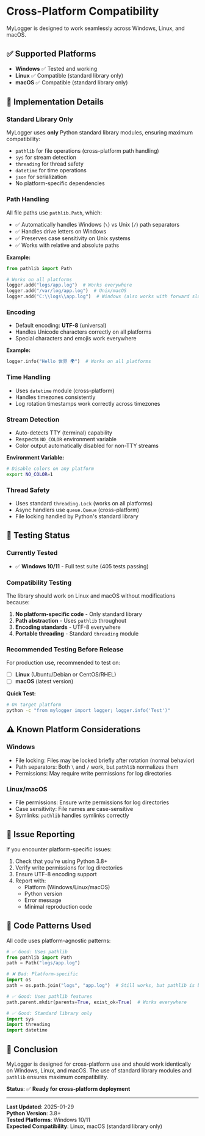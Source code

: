 # Cross-Platform Compatibility

MyLogger is designed to work seamlessly across Windows, Linux, and macOS.

## ✅ Supported Platforms

- **Windows** ✅ Tested and working
- **Linux** ✅ Compatible (standard library only)
- **macOS** ✅ Compatible (standard library only)

## 🔧 Implementation Details

### Standard Library Only

MyLogger uses **only** Python standard library modules, ensuring maximum compatibility:

- `pathlib` for file operations (cross-platform path handling)
- `sys` for stream detection
- `threading` for thread safety
- `datetime` for time operations
- `json` for serialization
- No platform-specific dependencies

### Path Handling

All file paths use `pathlib.Path`, which:
- ✅ Automatically handles Windows (`\`) vs Unix (`/`) path separators
- ✅ Handles drive letters on Windows
- ✅ Preserves case sensitivity on Unix systems
- ✅ Works with relative and absolute paths

**Example:**
```python
from pathlib import Path

# Works on all platforms
logger.add("logs/app.log")  # Works everywhere
logger.add("/var/log/app.log")  # Unix/macOS
logger.add("C:\\logs\\app.log")  # Windows (also works with forward slashes)
```

### Encoding

- Default encoding: **UTF-8** (universal)
- Handles Unicode characters correctly on all platforms
- Special characters and emojis work everywhere

**Example:**
```python
logger.info("Hello 世界 🌍")  # Works on all platforms
```

### Time Handling

- Uses `datetime` module (cross-platform)
- Handles timezones consistently
- Log rotation timestamps work correctly across timezones

### Stream Detection

- Auto-detects TTY (terminal) capability
- Respects `NO_COLOR` environment variable
- Color output automatically disabled for non-TTY streams

**Environment Variable:**
```bash
# Disable colors on any platform
export NO_COLOR=1
```

### Thread Safety

- Uses standard `threading.Lock` (works on all platforms)
- Async handlers use `queue.Queue` (cross-platform)
- File locking handled by Python's standard library

## 🧪 Testing Status

### Currently Tested

- ✅ **Windows 10/11** - Full test suite (405 tests passing)

### Compatibility Testing

The library should work on Linux and macOS without modifications because:

1. **No platform-specific code** - Only standard library
2. **Path abstraction** - Uses `pathlib` throughout
3. **Encoding standards** - UTF-8 everywhere
4. **Portable threading** - Standard `threading` module

### Recommended Testing Before Release

For production use, recommended to test on:

- [ ] **Linux** (Ubuntu/Debian or CentOS/RHEL)
- [ ] **macOS** (latest version)

**Quick Test:**
```bash
# On target platform
python -c "from mylogger import logger; logger.info('Test')"
```

## ⚠️ Known Platform Considerations

### Windows

- File locking: Files may be locked briefly after rotation (normal behavior)
- Path separators: Both `\` and `/` work, but `pathlib` normalizes them
- Permissions: May require write permissions for log directories

### Linux/macOS

- File permissions: Ensure write permissions for log directories
- Case sensitivity: File names are case-sensitive
- Symlinks: `pathlib` handles symlinks correctly

## 🐛 Issue Reporting

If you encounter platform-specific issues:

1. Check that you're using Python 3.8+
2. Verify write permissions for log directories
3. Ensure UTF-8 encoding support
4. Report with:
   - Platform (Windows/Linux/macOS)
   - Python version
   - Error message
   - Minimal reproduction code

## 📝 Code Patterns Used

All code uses platform-agnostic patterns:

```python
# ✅ Good: Uses pathlib
from pathlib import Path
path = Path("logs/app.log")

# ❌ Bad: Platform-specific
import os
path = os.path.join("logs", "app.log")  # Still works, but pathlib is better

# ✅ Good: Uses pathlib features
path.parent.mkdir(parents=True, exist_ok=True)  # Works everywhere

# ✅ Good: Standard library only
import sys
import threading
import datetime
```

## 🎯 Conclusion

MyLogger is designed for cross-platform use and should work identically on Windows, Linux, and macOS. The use of standard library modules and `pathlib` ensures maximum compatibility.

**Status**: ✅ **Ready for cross-platform deployment**

---

**Last Updated**: 2025-01-29  
**Python Version**: 3.8+  
**Tested Platforms**: Windows 10/11  
**Expected Compatibility**: Linux, macOS (standard library only)

